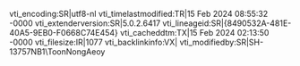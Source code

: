 vti_encoding:SR|utf8-nl
vti_timelastmodified:TR|15 Feb 2024 08:55:32 -0000
vti_extenderversion:SR|5.0.2.6417
vti_lineageid:SR|{8490532A-481E-40A5-9EB0-F0668C74E454}
vti_cacheddtm:TX|15 Feb 2024 02:13:50 -0000
vti_filesize:IR|1077
vti_backlinkinfo:VX|
vti_modifiedby:SR|SH-13757NB1\\ToonNongAeoy
